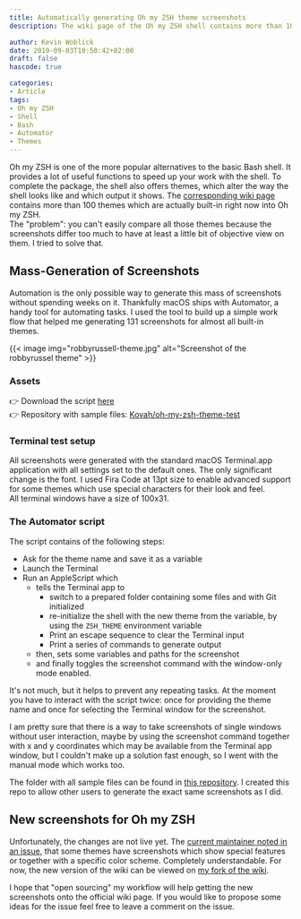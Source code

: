 ```yaml
---
title: Automatically generating Oh my ZSH theme screenshots
description: The wiki page of the Oh my ZSH shell contains more than 100 themes. I tried to generate screenshots for all.

author: Kevin Woblick
date: 2019-09-03T10:50:42+02:00
draft: false
hascode: true

categories:
- Article
tags:
- Oh my ZSH
- Shell
- Bash
- Automator
- Themes
---
```


Oh my ZSH is one of the more popular alternatives to the basic Bash shell. It provides a lot of useful functions to 
speed up your work with the shell. To complete the package, the shell also offers themes, which alter the way the shell
looks like and which output it shows. The [corresponding wiki page](https://github.com/robbyrussell/oh-my-zsh/wiki/Themes) 
contains more than 100 themes which are actually built-in right now into Oh my ZSH.  
The "problem": you can't easily compare all those themes because the screenshots differ too much to have at least a
little bit of objective view on them. I tried to solve that.


## Mass-Generation of Screenshots

Automation is the only possible way to generate this mass of screenshots without spending weeks on it. Thankfully macOS
ships with Automator, a handy tool for automating tasks. I used the tool to build up a simple work flow that helped
me generating 131 screenshots for almost all built-in themes.

{{< image img="robbyrussell-theme.jpg" alt="Screenshot of the robbyrussel theme" >}}


### Assets

👉 Download the script [here](ZSH_Themes.app.zip)  
👉 Repository with sample files: [Kovah/oh-my-zsh-theme-test](https://github.com/Kovah/oh-my-zsh-theme-test)


### Terminal test setup

All screenshots were generated with the standard macOS Terminal.app application with all settings set to the default
ones. The only significant change is the font. I used Fira Code at 13pt size to enable advanced support for some
themes which use special characters for their look and feel.  
All terminal windows have a size of 100x31.


### The Automator script

The script contains of the following steps:

* Ask for the theme name and save it as a variable
* Launch the Terminal
* Run an AppleScript which
    * tells the Terminal app to
        * switch to a prepared folder containing some files and with Git initialized
        * re-initialize the shell with the new theme from the variable, by using the `ZSH_THEME` environment variable
        * Print an escape sequence to clear the Terminal input
        * Print a series of commands to generate output
    * then, sets some variables and paths for the screenshot
    * and finally toggles the screenshot command with the window-only mode enabled.
    
It's not much, but it helps to prevent any repeating tasks. At the moment you have to interact with the script twice:
once for providing the theme name and once for selecting the Terminal window for the screenshot.

I am pretty sure that there is a way to take screenshots of single windows without user interaction, maybe by using the
screenshot command together with x and y coordinates which may be available from the Terminal app window, but I
couldn't make up a solution fast enough, so I went with the manual mode which works too.

The folder with all sample files can be found in [this repository](https://github.com/Kovah/oh-my-zsh-theme-test).
I created this repo to allow other users to generate the exact same screenshots as I did.


## New screenshots for Oh my ZSH

Unfortunately, the changes are not live yet. The [current maintainer noted in an issue](https://github.com/robbyrussell/oh-my-zsh/issues/8078),
that some themes have screenshots which show special features or together with a specific color scheme. Completely
understandable. For now, the new version of the wiki can be viewed on [my fork of the wiki](https://github.com/Kovah/oh-my-zsh-wiki/blob/master/Themes.md).

I hope that "open sourcing" my workflow will help getting the new screenshots onto the official wiki page. If you would
like to propose some ideas for the issue feel free to leave a comment on the issue.

